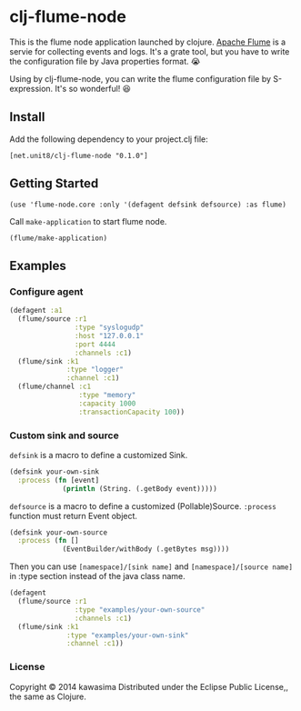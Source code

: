 clj-flume-node
===============

This is the flume node application launched by clojure.
[Apache Flume](http://flume.apache.org) is a servie for collecting events and logs.
It's a grate tool, but you have to write the configuration file by Java properties format. :sob:

Using by clj-flume-node, you can write the flume configuration file by S-expression. It's so wonderful! :laughing:

## Install

Add the following dependency to your project.clj file:

    [net.unit8/clj-flume-node "0.1.0"]

## Getting Started

    (use 'flume-node.core :only '(defagent defsink defsource) :as flume)
    
Call `make-application` to start flume node.

    (flume/make-application)

## Examples

### Configure agent

```clojure
(defagent :a1
  (flume/source :r1
                :type "syslogudp"
                :host "127.0.0.1"
                :port 4444
                :channels :c1)
  (flume/sink :k1
              :type "logger"
              :channel :c1)
  (flume/channel :c1
                 :type "memory"
                 :capacity 1000
                 :transactionCapacity 100))
```

### Custom sink and source

`defsink` is a macro to define a customized Sink.

```clojure
(defsink your-own-sink
  :process (fn [event]
             (println (String. (.getBody event)))))
```

`defsource` is a macro to define a customized (Pollable)Source. `:process` function must return Event object.

```clojure
(defsink your-own-source
  :process (fn []
             (EventBuilder/withBody (.getBytes msg))))
```

Then you can use `[namespace]/[sink name]` and `[namespace]/[source name]` in :type section instead of the java class name.

```clojure
(defagent
  (flume/source :r1
                :type "examples/your-own-source"
                :channels :c1)
  (flume/sink :k1
              :type "examples/your-own-sink"
              :channel :c1))
```

### License

Copyright © 2014 kawasima
Distributed under the Eclipse Public License,, the same as Clojure.


